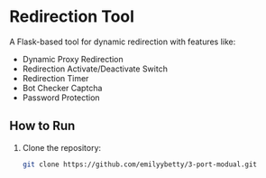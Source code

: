 # Redirection Tool

A Flask-based tool for dynamic redirection with features like:
- Dynamic Proxy Redirection
- Redirection Activate/Deactivate Switch
- Redirection Timer
- Bot Checker Captcha
- Password Protection

## How to Run
1. Clone the repository:
   ```bash
   git clone https://github.com/emilyybetty/3-port-modual.git
